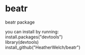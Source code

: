 # beatr
beatr package


you can install by running:  
install.packages("devtools") <br />
library(devtools) <br />
install_github("HeatherWelch/beatr") <br />
